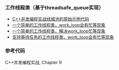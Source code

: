 ### 工作线程类（基于threadsafe_queue实现）

- [C++并发编程实战线城池的原始示例代码](origin)
- [一个简单的工作线程类，work_loop会有忙等现象](recipe-01)
- [一个简单的工作线程类，解决work_loop忙等现象](recipe-02)
- [支持等待任务的工作线程类，work_loop会有忙等现象](recipe-03)

### 参考代码
C++并发编程实战, Chapter 9
